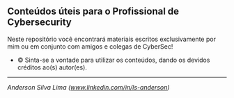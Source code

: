 ## Conteúdos úteis para o Profissional de Cybersecurity

Neste repositório você encontrará materiais escritos exclusivamente por mim ou em conjunto com amigos e colegas de CyberSec!
- ©️ Sinta-se a vontade para utilizar os conteúdos, dando os devidos créditos ao(s) autor(es).

***
_Anderson Silva Lima (www.linkedin.com/in/ls-anderson)_
